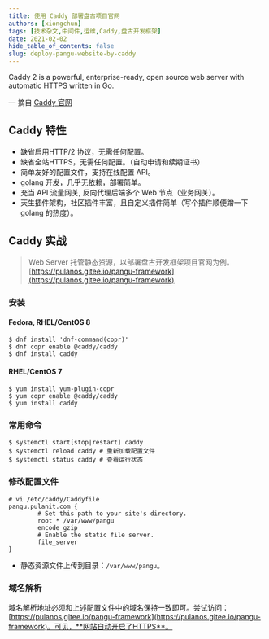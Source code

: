 ```yaml
---
title: 使用 Caddy 部署盘古项目官网
authors: [xiongchun]
tags: [技术杂文,中间件,运维,Caddy,盘古开发框架]
date: 2021-02-02
hide_table_of_contents: false
slug: deploy-pangu-website-by-caddy
---
```


Caddy 2 is a powerful, enterprise-ready, open source web server with automatic HTTPS written in Go.

<!--truncate-->

— 摘自 [Caddy 官网](https://caddyserver.com/)

## Caddy 特性
- 缺省启用HTTP/2 协议，无需任何配置。
- 缺省全站HTTPS，无需任何配置。（自动申请和续期证书）
- 简单友好的配置文件，支持在线配置 API。
- golang 开发，几乎无依赖，部署简单。
- 充当 API 流量网关, 反向代理后端多个 Web 节点（业务网关）。
- 天生插件架构，社区插件丰富，且自定义插件简单（写个插件顺便蹭一下 golang 的热度）。

## Caddy 实战
> Web Server 托管静态资源，以部署盘古开发框架项目官网为例。[https://pulanos.gitee.io/pangu-framework](https://pulanos.gitee.io/pangu-framework)

### 安装
#### Fedora, RHEL/CentOS 8
```shell
$ dnf install 'dnf-command(copr)'
$ dnf copr enable @caddy/caddy
$ dnf install caddy
```
#### RHEL/CentOS 7
```shell
$ yum install yum-plugin-copr
$ yum copr enable @caddy/caddy
$ yum install caddy
```

### 常用命令
```shell
$ systemctl start[stop|restart] caddy
$ systemctl reload caddy # 重新加载配置文件
$ systemctl status caddy # 查看运行状态
```

### 修改配置文件
```shell
# vi /etc/caddy/Caddyfile
pangu.pulanit.com {
        # Set this path to your site's directory.
        root * /var/www/pangu
        encode gzip
        # Enable the static file server.
        file_server
}
```
- 静态资源文件上传到目录：`/var/www/pangu`。

### 域名解析
域名解析地址必须和上述配置文件中的域名保持一致即可。尝试访问：[https://pulanos.gitee.io/pangu-framework](https://pulanos.gitee.io/pangu-framework)。可见，**网站自动开启了HTTPS**。

